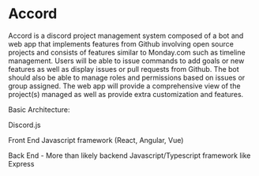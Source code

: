 # Accord

Accord is a discord project management system composed of a bot and web app that implements features from Github involving open source projects and consists of features similar to Monday.com such as timeline management. Users will be able to issue commands to add goals or new features as well as display issues or pull requests from Github. The bot should also be able to manage roles and permissions based on issues or group assigned. The web app will provide a comprehensive view of the project(s) managed as well as provide extra customization and features.

Basic Architecture:
	
Discord.js
	
Front End Javascript framework (React, Angular, Vue)
	
Back End - More than likely backend Javascript/Typescript framework like Express
